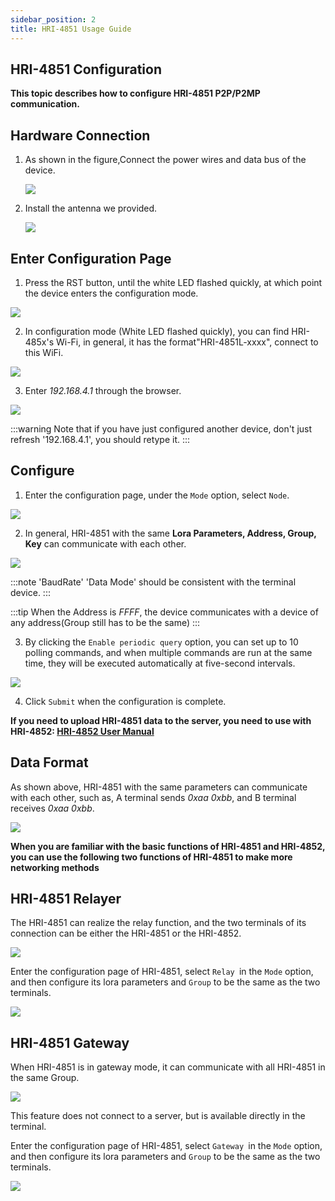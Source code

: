 ```yaml
---
sidebar_position: 2
title: HRI-4851 Usage Guide
---
```



## HRI-4851 Configuration

**This topic describes how to configure HRI-4851 P2P/P2MP communication.**

## Hardware Connection
1. As shown in the figure,Connect the power wires and data bus of the device.

   ![](img/1.png) 

2. Install the antenna we provided.

   ![](img/02.png) 

## Enter Configuration Page
1. Press the RST button, until the white LED flashed quickly, at which point the device enters the configuration mode.

  ![](img/12.png)

2. In configuration mode (White LED flashed quickly), you can find HRI-485x's Wi-Fi, in general, it has the format"HRI-4851L-xxxx", connect to this WiFi.

![](img/wifi.png)

3. Enter *192.168.4.1* through the browser.

![](img/ap.png)

:::warning
Note that if you have just configured another device, don't just refresh '192.168.4.1', you should retype it.
:::

## Configure
1. Enter the configuration page, under the `Mode` option, select `Node`.

![](img/04.png)

2. In general, HRI-4851 with the same **Lora Parameters, Address, Group, Key** can communicate with each other. 

![](img/4851.png)

:::note
'BaudRate' 'Data Mode' should be consistent with the terminal device.
:::

:::tip
When the Address is *FFFF*, the device communicates with a device of any address(Group still has to be the same)
:::

3. By clicking the `Enable periodic query` option, you can set up to 10 polling commands, and when multiple commands are run at the same time, they will be executed automatically at five-second intervals.

![](img/03.png)

4. Click `Submit` when the configuration is complete. 

**If you need to upload HRI-4851 data to the server, you need to use with HRI-4852: [HRI-4852 User Manual](/docs/devices/open-source-devices/plug-play/hri-485x-rs-485/hri-4852/usage-guide)**

## Data Format
As shown above, HRI-4851 with the same parameters can communicate with each other, such as, A terminal sends *0xaa 0xbb*, and B terminal receives *0xaa 0xbb*.

![](img/05.png)

**When you are familiar with the basic functions of HRI-4851 and HRI-4852, you can use the following two functions of HRI-4851 to make more networking methods**

## HRI-4851 Relayer

The HRI-4851 can realize the relay function, and the two terminals of its connection can be either the HRI-4851 or the HRI-4852.

![](img/relayer(1).png)

Enter the configuration page of HRI-4851, select `Relay `in the `Mode` option, and then configure its lora parameters and `Group` to be the same as the two terminals.

![](img/relayer.png)

## HRI-4851 Gateway

When HRI-4851 is in gateway mode, it can communicate with all HRI-4851 in the same Group.

![](img/06.png)

This feature does not connect to a server, but is available directly in the terminal.

Enter the configuration page of HRI-4851, select `Gateway `in the `Mode` option, and then configure its lora parameters and `Group` to be the same as the two terminals.

![](img/gateway.png)

